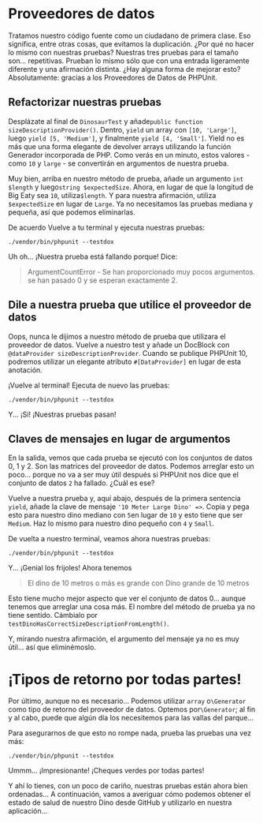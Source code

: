 # Proveedores de datos

Tratamos nuestro código fuente como un ciudadano de primera clase. Eso significa, entre otras cosas, que evitamos la duplicación. ¿Por qué no hacer lo mismo con nuestras pruebas? Nuestras tres pruebas para el tamaño son... repetitivas. Prueban lo mismo sólo que con una entrada ligeramente diferente y una afirmación distinta. ¿Hay alguna forma de mejorar esto? Absolutamente: gracias a los Proveedores de Datos de PHPUnit.

## Refactorizar nuestras pruebas

Desplázate al final de `DinosaurTest` y añade`public function sizeDescriptionProvider()`. Dentro, `yield` un array con `[10, 'Large']`, luego `yield [5, 'Medium']`, y finalmente `yield [4, 'Small']`. Yield no es más que una forma elegante de devolver arrays utilizando la función Generador incorporada de PHP. Como verás en un minuto, estos valores -como `10` y `large` - se convertirán en argumentos de nuestra prueba.

Muy bien, arriba en nuestro método de prueba, añade un argumento `int $length` y luego`string $expectedSize`. Ahora, en lugar de que la longitud de Big Eaty sea `10`, utiliza`$length`. Y para nuestra afirmación, utiliza `$expectedSize` en lugar de `Large`. Ya no necesitamos las pruebas mediana y pequeña, así que podemos eliminarlas.

De acuerdo Vuelve a tu terminal y ejecuta nuestras pruebas:

```terminal
./vendor/bin/phpunit --testdox
```

Uh oh... ¡Nuestra prueba está fallando porque! Dice:

> ArgumentCountError - Se han proporcionado muy pocos argumentos. se han pasado 0 y se esperan exactamente 2.

## Dile a nuestra prueba que utilice el proveedor de datos

Oops, nunca le dijimos a nuestro método de prueba que utilizara el proveedor de datos. Vuelve a nuestro test y añade un DocBlock con `@dataProvider sizeDescriptionProvider`. Cuando se publique PHPUnit 10, podremos utilizar un elegante atributo `#[DataProvider]` en lugar de esta anotación.

¡Vuelve al terminal! Ejecuta de nuevo las pruebas:

```terminal-silent
./vendor/bin/phpunit --testdox
```

Y... ¡Sí! ¡Nuestras pruebas pasan!

## Claves de mensajes en lugar de argumentos

En la salida, vemos que cada prueba se ejecutó con los conjuntos de datos 0, 1 y 2. Son las matrices del proveedor de datos. Podemos arreglar esto un poco... porque no va a ser muy útil después si PHPUnit nos dice que el conjunto de datos `2` ha fallado. ¿Cuál es ese?

Vuelve a nuestra prueba y, aquí abajo, después de la primera sentencia `yield`, añade la clave de mensaje `'10 Meter Large Dino' =>`. Copia y pega esto para nuestro dino mediano con `5`en lugar de `10` y esto tiene que ser `Medium`. Haz lo mismo para nuestro dino pequeño con `4` y `Small`.

De vuelta a nuestro terminal, veamos ahora nuestras pruebas:

```terminal-silent
./vendor/bin/phpunit --testdox
```

Y... ¡Genial los frijoles! Ahora tenemos

> El dino de 10 metros o más es grande con Dino grande de 10 metros

Esto tiene mucho mejor aspecto que ver el conjunto de datos 0... aunque tenemos que arreglar una cosa más. El nombre del método de prueba ya no tiene sentido. Cámbialo por `testDinoHasCorrectSizeDescriptionFromLength()`.

Y, mirando nuestra afirmación, el argumento del mensaje ya no es muy útil... así que eliminémoslo.
# ¡Tipos de retorno por todas partes!

Por último, aunque no es necesario... Podemos utilizar `array` o`\Generator` como tipo de retorno del proveedor de datos. Optemos por`\Generator`; al fin y al cabo, puede que algún día los necesitemos para las vallas del parque...

Para asegurarnos de que esto no rompe nada, prueba las pruebas una vez más:

```terminal-silent
./vendor/bin/phpunit --testdox
```

Ummm... ¡Impresionante! ¡Cheques verdes por todas partes!

Y ahí lo tienes, con un poco de cariño, nuestras pruebas están ahora bien ordenadas... A continuación, vamos a averiguar cómo podemos obtener el estado de salud de nuestro Dino desde GitHub y utilizarlo en nuestra aplicación...
